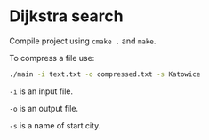 # Dijkstra search

Compile project using `cmake .` and `make`.

To compress a file use:

```bash
./main -i text.txt -o compressed.txt -s Katowice
```

`-i` is an input file.

`-o` is an output file.

`-s` is a name of start city.
